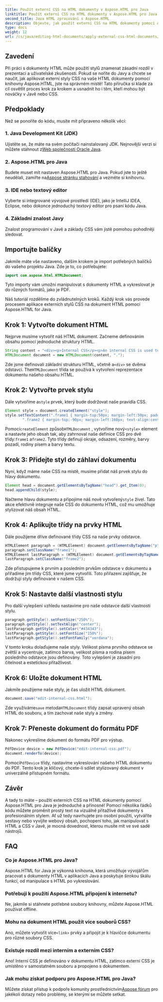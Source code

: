 ```yaml
---
title: Použít externí CSS na HTML dokumenty v Aspose.HTML pro Java
linktitle: Použít externí CSS na HTML dokumenty v Aspose.HTML pro Java
second_title: Java HTML zpracování s Aspose.HTML
description: Objevte, jak použít externí CSS na HTML dokumenty pomocí Aspose.HTML pro Java! Postupujte podle tohoto podrobného průvodce pro kompletní tutoriál.
type: docs
weight: 12
url: /cs/java/editing-html-documents/apply-external-css-html-documents/
---
```

## Zavedení
Při práci s dokumenty HTML může použití stylů znamenat zásadní rozdíl v prezentaci a uživatelské zkušenosti. Pokud se noříte do Javy a chcete se naučit, jak aplikovat externí styly CSS na vaše HTML dokumenty pomocí knihovny Aspose.HTML, jste na správném místě! Tato příručka si klade za cíl osvětlit proces krok za krokem a usnadnit ho i těm, kteří mohou být nováčky v Javě nebo CSS.
## Předpoklady
Než se ponoříte do kódu, musíte mít připraveno několik věcí:
### 1. Java Development Kit (JDK)
 Ujistěte se, že máte na svém počítači nainstalovaný JDK. Nejnovější verzi si můžete stáhnout z[Web společnosti Oracle Java](https://www.oracle.com/java/technologies/javase-downloads.html).
### 2. Aspose.HTML pro Java
Budete muset mít nastaven Aspose.HTML pro Java. Pokud jste to ještě neudělali, zamiřte na[Aspose stránku stahování](https://releases.aspose.com/html/java/) a vezměte si knihovnu.
### 3. IDE nebo textový editor
Vyberte si integrované vývojové prostředí (IDE), jako je IntelliJ IDEA, Eclipse, nebo dokonce jednoduchý textový editor pro psaní kódu Java.
### 4. Základní znalost Javy
Znalost programování v Javě a základy CSS vám jistě pomohou pohodlněji sledovat.
## Importujte balíčky
Jakmile máte vše nastaveno, dalším krokem je import potřebných balíčků do vašeho projektu Java. Zde je to, co potřebujete:
```java
import com.aspose.html.HTMLDocument;
```
Tyto importy vám umožní manipulovat s dokumenty HTML a vykreslovat je do různých formátů, jako je PDF.

Náš tutoriál rozdělíme do zvládnutelných kroků. Každý krok vás provede procesem aplikace externích stylů CSS na dokument HTML pomocí Aspose.HTML for Java.
## Krok 1: Vytvořte dokument HTML
Nejprve musíme vytvořit náš HTML dokument. Začneme definováním obsahu pomocí jednoduché struktury HTML.
```java
String content = "<div><p>Internal CSS</p><p>An internal CSS is used to define a style for a single HTML page</p></div>";
HTMLDocument document = new HTMLDocument(content, ".");
```

 Zde jsme definovali základní strukturu HTML, včetně a`<div>` se dvěma odstavci. The`HTMLDocument` třída se používá k vytvoření reprezentace dokumentu našeho obsahu HTML.
## Krok 2: Vytvořte prvek stylu
 Dále vytvoříme a`style` prvek, který bude dodržovat naše pravidla CSS.
```java
Element style = document.createElement("style");
style.setTextContent(".frame1 { margin-top:50px; margin-left:50px; padding:20px; width:360px; height:90px; background-color:#a52a2a; font-family:verdana; color:#FFF5EE;} \n" +
        ".frame2 { margin-top:-90px; margin-left:160px; text-align:center; padding:20px; width:360px; height:100px; background-color:#ADD8E6;}");
```

 Pomocí`createElement` způsob`HTMLDocument` , vytvoříme nový`<style>` element a nastavte jeho obsah tak, aby zahrnoval naše definice CSS pro dvě třídy:`frame1` a`frame2`. Tyto třídy definují okraje, odsazení, rozměry, barvy pozadí, rodiny písem a barvy textu.
## Krok 3: Přidejte styl do záhlaví dokumentu
Nyní, když máme naše CSS na místě, musíme přidat náš prvek stylu do hlavy dokumentu.
```java
Element head = document.getElementsByTagName("head").get_Item(0);
head.appendChild(style);
```

 Načteme hlavu dokumentu a připojíme náš nově vytvořený`style` živel. Tato akce efektivně integruje naše CSS do dokumentu HTML, což mu umožňuje stylizovat náš obsah HTML.
## Krok 4: Aplikujte třídy na prvky HTML
Dále použijeme dříve definované třídy CSS na naše prvky odstavce.
```java
HTMLElement paragraph = (HTMLElement) document.getElementsByTagName("p").get_Item(0);
paragraph.setClassName("frame1");
HTMLElement lastParagraph = (HTMLElement) document.getElementsByTagName("p").get_Item(document.getElementsByTagName("p").getLength() - 1);
lastParagraph.setClassName("frame2");
```

Zde přistupujeme k prvním a posledním prvkům odstavce v dokumentu a přiřadíme jim třídy CSS, které jsme vytvořili. Toto přiřazení zajišťuje, že dodržují styly definované v našem CSS.
## Krok 5: Nastavte další vlastnosti stylu
Pro další vylepšení vzhledu nastavíme pro naše odstavce další vlastnosti stylu.
```java
paragraph.getStyle().setFontSize("250%");
paragraph.getStyle().setTextAlign("center");
lastParagraph.getStyle().setColor("#434343");
lastParagraph.getStyle().setFontSize("150%");
lastParagraph.getStyle().setFontFamily("verdana");
```

V tomto kroku dolaďujeme naše styly. Velikost písma prvního odstavce se zvětší a vycentruje, zatímco barva, velikost písma a rodina písem posledního odstavce jsou definovány. Toto vylepšení je zásadní pro čitelnost a estetickou přitažlivost.
## Krok 6: Uložte dokument HTML
Jakmile použijeme naše styly, je čas uložit HTML dokument.
```java
document.save("edit-internal-css.html");
```

 Zde využíváme`save` metoda`HTMLDocument` třídy zapsat upravený obsah HTML do souboru, a tím zachovat naše styly a změny.
## Krok 7: Přeneste dokument do formátu PDF
Nakonec vykreslíme dokument do formátu PDF pro výstup.
```java
PdfDevice device = new PdfDevice("edit-internal-css.pdf");
document.renderTo(device);
```

 Pomocí`PdfDevice` třídy, nastavíme vykreslování našeho HTML dokumentu do PDF. Tento krok je klíčový, chcete-li sdílet stylizovaný dokument v univerzálně přístupném formátu.
## Závěr
A tady to máte – použití externích CSS na HTML dokumenty pomocí Aspose.HTML pro Java je jednoduché a přínosné! Pomocí několika řádků kódu můžete proměnit prostý text na vizuálně přitažlivé dokumenty s profesionálním stylem. Ať už tedy navrhujete pro osobní použití, vytváříte sestavy nebo vyvíjíte webový obsah, pochopení toho, jak manipulovat s HTML a CSS v Javě, je mocná dovednost, kterou musíte mít ve své sadě nástrojů.
## FAQ
### Co je Aspose.HTML pro Java?
Aspose.HTML for Java je výkonná knihovna, která umožňuje vývojářům pracovat s dokumenty HTML v aplikacích Java a poskytuje širokou škálu funkcí, od manipulace s HTML po vykreslování.
### Potřebuji k použití Aspose.HTML připojení k internetu?
Ne, jakmile si stáhnete potřebné soubory knihovny, můžete Aspose.HTML používat offline.
### Mohu na dokument HTML použít více souborů CSS?
 Ano, můžete vytvořit více`<link>` prvky a připojit je k hlavičce dokumentu pro různé soubory CSS.
### Existuje rozdíl mezi interním a externím CSS?
Ano! Interní CSS je definováno v dokumentu HTML, zatímco externí CSS je umístěno v samostatném souboru a propojeno s dokumentem.
### Jak mohu získat podporu pro Aspose.HTML pro Java?
 Můžete získat přístup k podpoře komunity prostřednictvím[Aspose fórum](https://forum.aspose.com/c/html/29) pro jakékoli dotazy nebo problémy, se kterými se můžete setkat.